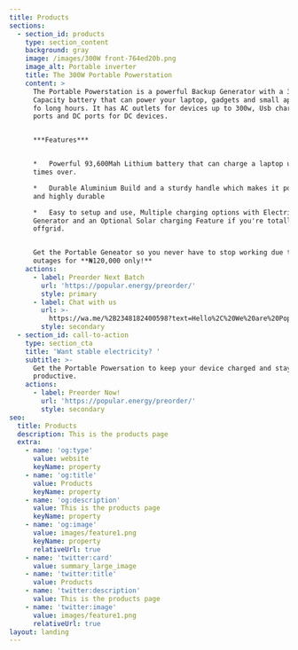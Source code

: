 ```yaml
---
title: Products
sections:
  - section_id: products
    type: section_content
    background: gray
    image: /images/300W front-764ed20b.png
    image_alt: Portable inverter
    title: The 300W Portable Powerstation
    content: >
      The Portable Powerstation is a powerful Backup Generator with a 346wh
      Capacity battery that can power your laptop, gadgets and small appliances
      fo long hours. It has AC outlets for devices up to 300w, Usb charging
      ports and DC ports for DC devices.


      ***Features***


      *   Powerful 93,600Mah Lithium battery that can charge a laptop up to 5
      times over.

      *   Durable Aluminium Build and a sturdy handle which makes it portable
      and highly durable

      *   Easy to setup and use, Multiple charging options with Electricity,
      Generator and an Optional Solar charging Feature if you're totally
      offgrid.


      Get the Portable Geneator so you never have to stop working due to a power
      outages for **₦120,000 only!**
    actions:
      - label: Preorder Next Batch
        url: 'https://popular.energy/preorder/'
        style: primary
      - label: Chat with us
        url: >-
          https://wa.me/%2B2348182400598?text=Hello%2C%20We%20are%20Popular%20Energy.%0AHow%20can%20we%20be%20of%20service%3F
        style: secondary
  - section_id: call-to-action
    type: section_cta
    title: 'Want stable electricity? '
    subtitle: >-
      Get the Portable Powersation to keep your device charged and stay
      productive.
    actions:
      - label: Preorder Now!
        url: 'https://popular.energy/preorder/'
        style: secondary
seo:
  title: Products
  description: This is the products page
  extra:
    - name: 'og:type'
      value: website
      keyName: property
    - name: 'og:title'
      value: Products
      keyName: property
    - name: 'og:description'
      value: This is the products page
      keyName: property
    - name: 'og:image'
      value: images/feature1.png
      keyName: property
      relativeUrl: true
    - name: 'twitter:card'
      value: summary_large_image
    - name: 'twitter:title'
      value: Products
    - name: 'twitter:description'
      value: This is the products page
    - name: 'twitter:image'
      value: images/feature1.png
      relativeUrl: true
layout: landing
---
```

